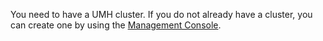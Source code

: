 You need to have a UMH cluster. If you do not already have a cluster, you can
create one by using the [Management Console](https://mgmt.docs.umh.app).